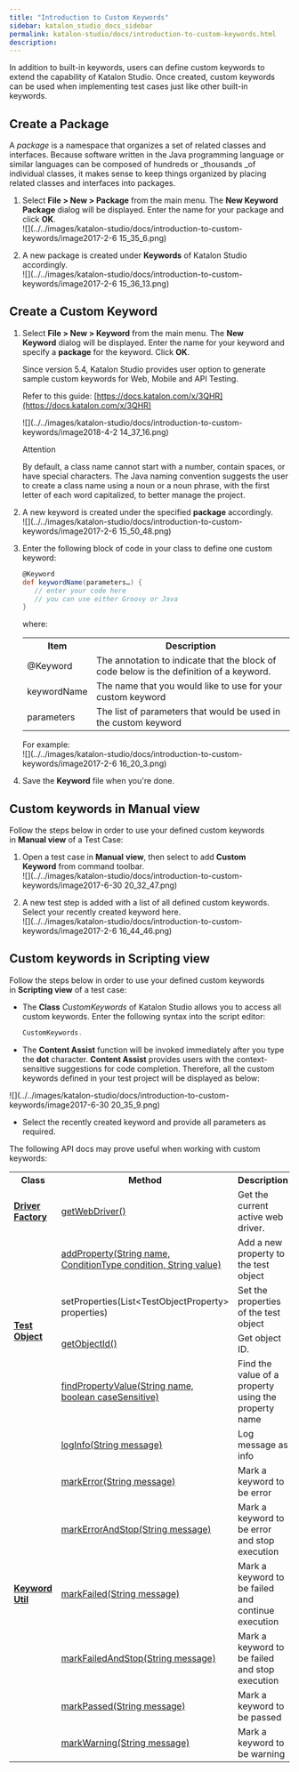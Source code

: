 ```yaml
---
title: "Introduction to Custom Keywords" 
sidebar: katalon_studio_docs_sidebar
permalink: katalon-studio/docs/introduction-to-custom-keywords.html 
description: 
---
```

In addition to built-in keywords, users can define custom keywords to extend the capability of Katalon Studio. Once created, custom keywords can be used when implementing test cases just like other built-in keywords. 

Create a Package
----------------

A _package_ is a namespace that organizes a set of related classes and interfaces. Because software written in the Java programming language or similar languages can be composed of hundreds or _thousands _of individual classes, it makes sense to keep things organized by placing related classes and interfaces into packages.

1.  Select **File > New > Package** from the main menu. The **New Keyword Package** dialog will be displayed. Enter the name for your package and click **OK**.  
    ![](../../images/katalon-studio/docs/introduction-to-custom-keywords/image2017-2-6 15_35_6.png)  
      
    
2.  A new package is created under **Keywords** of Katalon Studio accordingly.  
    ![](../../images/katalon-studio/docs/introduction-to-custom-keywords/image2017-2-6 15_36_13.png)

Create a Custom Keyword
-----------------------

1.  Select **File > New > Keyword** from the main menu. The **New Keyword** dialog will be displayed. Enter the name for your keyword and specify a **package** for the keyword. Click **OK**.
    
    Since version 5.4, Katalon Studio provides user option to generate sample custom keywords for Web, Mobile and API Testing.
    
    Refer to this guide: [https://docs.katalon.com/x/3QHR](https://docs.katalon.com/x/3QHR)
    
      
    ![](../../images/katalon-studio/docs/introduction-to-custom-keywords/image2018-4-2 14_37_16.png)
    
    Attention
    
    By default, a class name cannot start with a number, contain spaces, or have special characters. The Java naming convention suggests the user to create a class name using a noun or a noun phrase, with the first letter of each word capitalized, to better manage the project.
    
      
      
    
2.  A new keyword is created under the specified **package** accordingly.  
    ![](../../images/katalon-studio/docs/introduction-to-custom-keywords/image2017-2-6 15_50_48.png)  
      
    
3.  Enter the following block of code in your class to define one custom keyword:
    
    ```groovy
    @Keyword
    def keywordName(parameters…) {
       // enter your code here
       // you can use either Groovy or Java      
    }
    ```
    
    where:
    
    <table class="wrapped confluenceTable"><colgroup><col><col></colgroup><tbody><tr class="xtr-0"><th class="xtd-0-0 confluenceTh">Item</th><th class="xtd-0-1 confluenceTh">Description</th></tr><tr class="xtr-1"><td class="xtd-1-0 confluenceTd">@Keyword</td><td class="xtd-1-1 confluenceTd">The annotation to indicate that the block of code below is the definition of a keyword.</td></tr><tr class="xtr-2"><td class="xtd-2-0 confluenceTd">keywordName</td><td class="xtd-2-1 confluenceTd">The name that you would like to use for your custom keyword</td></tr><tr class="xtr-3"><td class="xtd-3-0 confluenceTd">parameters</td><td class="xtd-3-1 confluenceTd">The list of parameters that would be used in the custom keyword</td></tr></tbody></table>
    
    For example:  
    ![](../../images/katalon-studio/docs/introduction-to-custom-keywords/image2017-2-6 16_20_3.png)
    
4.  Save the **Keyword** file when you're done.  
      
    

Custom keywords in Manual view
------------------------------

Follow the steps below in order to use your defined custom keywords in **Manual view** of a Test Case:

1.  Open a test case in **Manual** **view**, then select to add **Custom Keyword** from command toolbar.  
    ![](../../images/katalon-studio/docs/introduction-to-custom-keywords/image2017-6-30 20_32_47.png)  
      
    
2.  A new test step is added with a list of all defined custom keywords. Select your recently created keyword here.  
    ![](../../images/katalon-studio/docs/introduction-to-custom-keywords/image2017-2-6 16_44_46.png)

Custom keywords in Scripting view
---------------------------------

Follow the steps below in order to use your defined custom keywords in **Scripting view** of a test case:

*   The **Class** _CustomKeywords_ of Katalon Studio allows you to access all custom keywords. Enter the following syntax into the script editor:
    
    ```groovy
    CustomKeywords.
    ```
    
*   The **Content Assist** function will be invoked immediately after you type the **dot** character. **Content Assist** provides users with the context-sensitive suggestions for code completion. Therefore, all the custom keywords defined in your test project will be displayed as below:

![](../../images/katalon-studio/docs/introduction-to-custom-keywords/image2017-6-30 20_35_9.png)

*   Select the recently created keyword and provide all parameters as required.  
      
    

The following API docs may prove useful when working with custom keywords:

<table class="wrapped confluenceTable"><colgroup><col><col><col></colgroup><tbody><tr class="xtr-0"><th class="xtd-0-0 confluenceTh">Class</th><th class="xtd-0-1 confluenceTh">Method</th><th class="xtd-0-2 confluenceTh" colspan="1">Description</th></tr><tr class="xtr-1"><td class="xtd-1-0 confluenceTd"><strong><a class="external-link" href="http://api-docs.katalon.com/studio/v4.6.0.2/api/com/kms/katalon/core/webui/driver/DriverFactory.html" rel="nofollow">Driver Factory</a></strong></td><td class="xtd-1-1 confluenceTd"><a class="external-link" href="http://api-docs.katalon.com/studio/v4.6.0.2/api/com/kms/katalon/core/webui/driver/DriverFactory.html#getWebDriver()" rel="nofollow">getWebDriver()</a></td><td class="xtd-1-2 confluenceTd" colspan="1">Get the current active web driver.</td></tr><tr class="xtr-2"><td class="xtd-2-0 xtd-3-0 xtd-4-0 xtd-5-0 confluenceTd" rowspan="4"><strong><a class="external-link" href="http://api-docs.katalon.com/studio/v4.6.0.2/api/com/kms/katalon/core/testobject/TestObject.html" rel="nofollow">Test Object</a></strong></td><td class="xtd-2-1 confluenceTd"><a class="external-link" href="http://api-docs.katalon.com/studio/v4.6.0.2/api/com/kms/katalon/core/testobject/TestObject.html#addProperty(java.lang.String,%20com.kms.katalon.core.testobject.ConditionType,%20java.lang.String)" rel="nofollow">addProperty(String name, ConditionType condition, String value)</a></td><td class="xtd-2-2 confluenceTd" colspan="1">Add a new property to the test object</td></tr><tr class="xtr-3"><td class="xtd-3-1 confluenceTd" colspan="1"><a class="in-cell-link" rel="nofollow">setProperties(List&lt;TestObjectProperty&gt; properties)</a></td><td class="xtd-3-2 confluenceTd" colspan="1">Set the properties of the test object</td></tr><tr class="xtr-4"><td class="xtd-4-1 confluenceTd" colspan="1"><a class="external-link" href="http://api-docs.katalon.com/studio/v4.6.0.2/api/com/kms/katalon/core/testobject/TestObject.html#getObjectId()" rel="nofollow">getObjectId()</a></td><td class="xtd-4-2 confluenceTd" colspan="1">Get object ID.</td></tr><tr class="xtr-5"><td class="xtd-5-1 confluenceTd" colspan="1"><a class="external-link" href="http://api-docs.katalon.com/studio/v4.6.0.2/api/com/kms/katalon/core/testobject/TestObject.html#findPropertyValue(java.lang.String,%20boolean)" rel="nofollow">findPropertyValue(String name, boolean caseSensitive)</a></td><td class="xtd-5-2 confluenceTd" colspan="1">Find the value of a property using the property name</td></tr><tr class="xtr-6"><td class="xtd-6-0 xtd-7-0 xtd-8-0 xtd-9-0 xtd-10-0 xtd-11-0 xtd-12-0 confluenceTd" rowspan="7"><strong><a class="external-link" href="http://api-docs.katalon.com/studio/v4.6.0.2/api/com/kms/katalon/core/util/KeywordUtil.html" rel="nofollow">Keyword Util</a></strong></td><td class="xtd-6-1 confluenceTd" colspan="1"><a class="external-link" href="http://api-docs.katalon.com/studio/v4.6.0.2/api/com/kms/katalon/core/util/KeywordUtil.html#logInfo(java.lang.String)" rel="nofollow">logInfo(String message)</a></td><td class="xtd-6-2 confluenceTd" colspan="1">Log message as info</td></tr><tr class="xtr-7"><td class="xtd-7-1 confluenceTd" colspan="1"><a class="external-link" href="http://api-docs.katalon.com/studio/v4.6.0.2/api/com/kms/katalon/core/util/KeywordUtil.html#markError(java.lang.String)" rel="nofollow">markError(String message)</a></td><td class="xtd-7-2 confluenceTd" colspan="1">Mark a keyword to be error</td></tr><tr class="xtr-8"><td class="xtd-8-1 confluenceTd" colspan="1"><a class="external-link" href="http://api-docs.katalon.com/studio/v4.6.0.2/api/com/kms/katalon/core/util/KeywordUtil.html#markErrorAndStop(java.lang.String)" rel="nofollow">markErrorAndStop(String message)</a></td><td class="xtd-8-2 confluenceTd" colspan="1">Mark a keyword to be error and stop execution</td></tr><tr class="xtr-9"><td class="xtd-9-1 confluenceTd" colspan="1"><a class="external-link" href="http://api-docs.katalon.com/studio/v4.6.0.2/api/com/kms/katalon/core/util/KeywordUtil.html#markFailed(java.lang.String)" rel="nofollow">markFailed(String message)</a></td><td class="xtd-9-2 confluenceTd" colspan="1">Mark a keyword to be failed and continue execution</td></tr><tr class="xtr-10"><td class="xtd-10-1 confluenceTd" colspan="1"><a class="external-link" href="http://api-docs.katalon.com/studio/v4.6.0.2/api/com/kms/katalon/core/util/KeywordUtil.html#markFailedAndStop(java.lang.String)" rel="nofollow">markFailedAndStop(String message)</a></td><td class="xtd-10-2 confluenceTd" colspan="1">Mark a keyword to be failed and stop execution</td></tr><tr class="xtr-11"><td class="xtd-11-1 confluenceTd" colspan="1"><a class="external-link" href="http://api-docs.katalon.com/studio/v4.6.0.2/api/com/kms/katalon/core/util/KeywordUtil.html#markPassed(java.lang.String)" rel="nofollow">markPassed(String message)</a></td><td class="xtd-11-2 confluenceTd" colspan="1">Mark a keyword to be passed</td></tr><tr class="xtr-12"><td class="xtd-12-1 confluenceTd" colspan="1"><a class="external-link" href="http://api-docs.katalon.com/studio/v4.6.0.2/api/com/kms/katalon/core/util/KeywordUtil.html#markWarning(java.lang.String)" rel="nofollow">markWarning(String message)</a></td><td class="xtd-12-2 confluenceTd" colspan="1">Mark a keyword to be warning</td></tr></tbody></table>